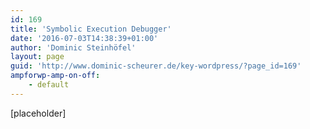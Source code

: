 ```yaml
---
id: 169
title: 'Symbolic Execution Debugger'
date: '2016-07-03T14:38:39+01:00'
author: 'Dominic Steinhöfel'
layout: page
guid: 'http://www.dominic-scheurer.de/key-wordpress/?page_id=169'
ampforwp-amp-on-off:
    - default
---
```


\[placeholder\]